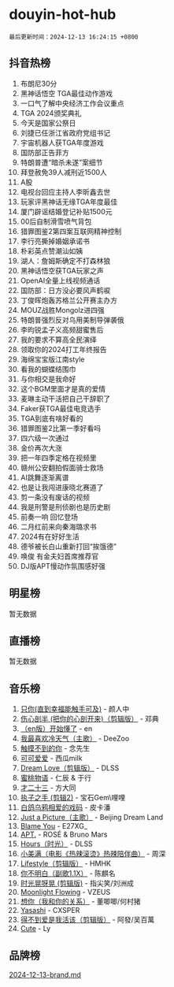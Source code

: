 # douyin-hot-hub

`最后更新时间：2024-12-13 16:24:15 +0800`

## 抖音热榜

1. 布朗尼30分
1. 黑神话悟空 TGA最佳动作游戏
1. 一口气了解中央经济工作会议重点
1. TGA 2024颁奖典礼
1. 今天是国家公祭日
1. 刘捷已任浙江省政府党组书记
1. 宇宙机器人获TGA年度游戏
1. 国防部正告菲方
1. 特朗普遭“暗杀未遂”案细节
1. 拜登赦免39人减刑近1500人
1. A股
1. 电视台回应主持人李昕鑫去世
1. 玩家评黑神话无缘TGA年度最佳
1. 厦门辟谣结婚登记补贴1500元
1. 00后自制滑雪喷气背包
1. 猎罪图鉴2第四案互联网精神控制
1. 李行亮撕掉婚姻承诺书
1. 朴彩英点赞潮汕如姨
1. 湖人：詹姆斯确定不打森林狼
1. 黑神话悟空获TGA玩家之声
1. OpenAI全量上线视频通话
1. 国防部：日方没必要风声鹤唳
1. 丁俊晖炮轰苏格兰公开赛主办方
1. MOUZ战胜Mongolz进四强
1. 特朗普强烈反对乌用美制导弹袭俄
1. 李昀锐孟子义高频甜蜜售后
1. 我的要求不算高全民演绎
1. 领取你的2024打工年终报告
1. 海绵宝宝版江南style
1. 看我的蝴蝶结围巾
1. 与你相交是我命好
1. 这个BGM里面才是真的爱情
1. 麦琳主动干活把自己干辞职了
1. Faker获TGA最佳电竞选手
1. TGA到底有啥好看的
1. 猎罪图鉴2比第一季好看吗
1. 四六级一次通过
1. 金价再次大涨
1. 把一年四季定格在视频里
1. 赣州公安翻拍假面骑士救场
1. AI跳舞逐渐离谱
1. 也是让我闯进康晓北赛道了
1. 剪一条没有废话的视频
1. 我是刑警是刑侦剧也是历史剧
1. 前奏一响 回忆登场
1. 二月红前来向秦海璐求书
1. 2024有在好好生活
1. 德爷被长白山重新打回“挨饿德”
1. 唤俊 有金夫妇首席推荐官
1. DJ版APT慢动作氛围感好强

## 明星榜

暂无数据

## 直播榜

暂无数据

## 音乐榜

1. [只你(直到幸福能触手可及)](https://sf5-hl-cdn-tos.douyinstatic.com/obj/tos-cn-ve-2774/o0lBkRDzFTeaVSUz3ZZSCBVtZ5DIMQGfgmEAuE) - 颜人中
1. [伤心剖半 (把你的心剖开来)（剪辑版）](https://sf5-hl-cdn-tos.douyinstatic.com/obj/tos-cn-ve-2774/oE3a4kLafIGYPYIFXlEAefIrO0MvzyEDgbuTmC) - 邓典
1. [（en版）开始懂了](https://sf5-hl-cdn-tos.douyinstatic.com/obj/tos-cn-ve-2774/ow9G4MKH32zBIDHGvNiTAimWsAJB5QxhCIfIME) - en
1. [我最喜欢冷天气（主歌）](https://sf5-hl-cdn-tos.douyinstatic.com/obj/tos-cn-ve-2774/ogd10efzCApmGsmwZRmIKrEMfCZLg7MycZu3ew) - DeeZoo
1. [触摸不到的你](https://sf5-hl-cdn-tos.douyinstatic.com/obj/tos-cn-ve-2774/oUBR0G6KDYpIwoshClFdQfZDNBfTnrBQE7gXtN) - 念先生
1. [可可爱爱](https://sf5-hl-cdn-tos.douyinstatic.com/obj/tos-cn-ve-2774/0deb1e75aea643b9927ba26aaafa29dd) - 西瓜milk
1. [Dream Love（剪辑版）](https://sf5-hl-cdn-tos.douyinstatic.com/obj/tos-cn-ve-2774/oUn3DKyIgBFIsCFZmAMM8qSJyMtlgLfoPqyDEe) - DLSS
1. [蜜桃物语](https://sf6-cdn-tos.douyinstatic.com/obj/tos-cn-ve-2774/oIhOSCZtIACtYU4XQkngiW9kCBfVD1Fz9IYeqL) - 仁辰 & 于行
1. [才二十三](https://sf5-hl-cdn-tos.douyinstatic.com/obj/tos-cn-ve-2774/okABdOmMEBYDDBvkgYQ5JfEqFtCZvQxf4aRjDI) - 方大同
1. [执子之手 (剪辑2)](https://sf5-hl-cdn-tos.douyinstatic.com/obj/tos-cn-ve-2774/oUoZLQjCc31XzqsBnBQUNgeKtYPBcgbFDwtfcu) - 宝石Gem\哩哩
1. [白鸽乌鸦相爱的戏码](https://sf6-cdn-tos.douyinstatic.com/obj/tos-cn-ve-2774/oMVVEf6eDAOmFtNtCsEqKpIorBDM8Nkg6TZRqC) - 皮卡潘
1. [Just a Picture（主歌）](https://sf5-hl-cdn-tos.douyinstatic.com/obj/tos-cn-ve-2774/oc0usFBZCDnAGbtQig7oCaDsQfCYjcAEfWYQkF) - Beijing Dream Land
1. [Blame You](https://sf5-hl-cdn-tos.douyinstatic.com/obj/tos-cn-ve-2774/oAceIDVL0BC2DJC0Qwi8AZnQAtBgZBbMMpfdzi) - E27XG_
1. [APT.](https://sf5-hl-cdn-tos.douyinstatic.com/obj/tos-cn-ve-2774/ooHxBnfDQIxBZontIlGfpTy5PBxCgEccFO1OMg) - ROSÉ & Bruno Mars
1. [Hours（时光）](https://sf5-hl-cdn-tos.douyinstatic.com/obj/tos-cn-ve-2774/oES9g0DgeYmDFDVCLNfBZZsnLvGF4utxCEAm1Q) - DLSS
1. [小美满（电影《热辣滚烫》热辣陪伴曲）](https://sf5-hl-cdn-tos.douyinstatic.com/obj/tos-cn-ve-2774/o0GAn2lSgfZIDUgtevCGDQYnFg4CwnrBaxbTZL) - 周深
1. [Lifestyle（剪辑版）](https://sf5-hl-cdn-tos.douyinstatic.com/obj/tos-cn-ve-2774/owfqGgjwG3V5lCLaAIezFMeg3LtuKNBaZKgzPV) - HMHK
1. [你不明白（副歌1.1X）](https://sf5-hl-cdn-tos.douyinstatic.com/obj/tos-cn-ve-2774/o4LBQK7fIoonFBCeIzPNZvHDgEDtQ2ErnrKvM1) - 陈麒名
1. [时光晃呀晃 (剪辑版)](https://sf5-hl-cdn-tos.douyinstatic.com/obj/tos-cn-ve-2774/o8ACeQem3gwI1x3GIYGAfKG0LJebKFRJDwRwyW) - 指尖笑/刘洲成
1. [Moonlight Flowing](https://sf5-hl-cdn-tos.douyinstatic.com/obj/tos-cn-ve-2774/oopZsCtRnQgOhEYmv9FfBBgwmeaQmWQQZED9tN) - VZEUS
1. [想你（我和你的关系）](https://sf5-hl-cdn-tos.douyinstatic.com/obj/tos-cn-ve-2774/o8QxhcOBDYYX0zqKCjFVQXZ3RBffnRBQEogitG) - 董唧唧/何村猪
1. [Yasashi](https://sf5-hl-cdn-tos.douyinstatic.com/obj/tos-cn-ve-2774/oEIqAlutRBGQZgZf2VMCuFEBmaD2bgJG6fCQaQ) - CXSPER
1. [得不到爱是我活该（剪辑版）](https://sf5-hl-cdn-tos.douyinstatic.com/obj/tos-cn-ve-2774/os0cIhiBc3fAa9kPjzM5WTrMggiK3sBnZDAwpQ) - 阿發/吴百萬
1. [Cute](https://sf5-hl-cdn-tos.douyinstatic.com/obj/tos-cn-ve-2774/o4IbIzHWKAAB4wsS5qMBRiiAlEBGTpQRNfFvuo) - Ly

## 品牌榜

[2024-12-13-brand.md](2024-12-13-brand.md)
